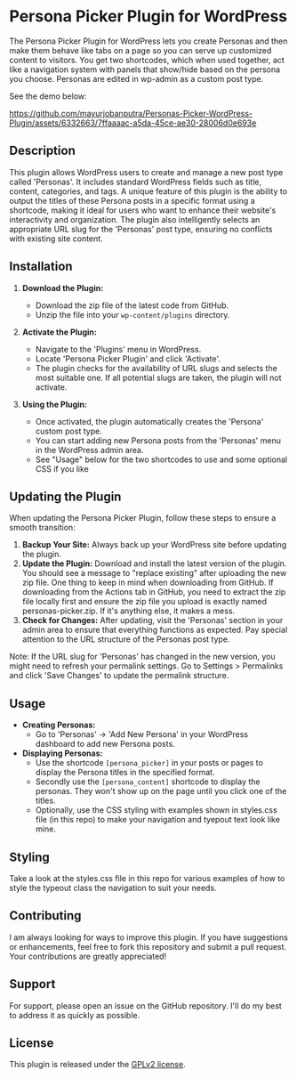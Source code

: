 # Persona Picker Plugin for WordPress

The Persona Picker Plugin for WordPress lets you create Personas and then make them behave like tabs on a page so you can serve up customized content to visitors. You get two shortcodes, which when used together, act like a navigation system with panels that show/hide based on the persona you choose. Personas are edited in wp-admin as a custom post type. 

See the demo below:

https://github.com/mayurjobanputra/Personas-Picker-WordPress-Plugin/assets/6332663/7ffaaaac-a5da-45ce-ae30-28006d0e693e


## Description

This plugin allows WordPress users to create and manage a new post type called 'Personas'. It includes standard WordPress fields such as title, content, categories, and tags. A unique feature of this plugin is the ability to output the titles of these Persona posts in a specific format using a shortcode, making it ideal for users who want to enhance their website's interactivity and organization. The plugin also intelligently selects an appropriate URL slug for the 'Personas' post type, ensuring no conflicts with existing site content.

## Installation

1. **Download the Plugin:**
   - Download the zip file of the latest code from GitHub.
   - Unzip the file into your `wp-content/plugins` directory.

2. **Activate the Plugin:**
   - Navigate to the 'Plugins' menu in WordPress.
   - Locate 'Persona Picker Plugin' and click 'Activate'.
   - The plugin checks for the availability of URL slugs and selects the most suitable one. If all potential slugs are taken, the plugin will not activate.

3. **Using the Plugin:**
   - Once activated, the plugin automatically creates the 'Persona' custom post type.
   - You can start adding new Persona posts from the 'Personas' menu in the WordPress admin area.
   - See "Usage" below for the two shortcodes to use and some optional CSS if you like

## Updating the Plugin

When updating the Persona Picker Plugin, follow these steps to ensure a smooth transition:

1. **Backup Your Site:** Always back up your WordPress site before updating the plugin.
2. **Update the Plugin:** Download and install the latest version of the plugin. You should see a message to "replace existing" after uploading the new zip file. One thing to keep in mind when downloading from GitHub. If downloading from the Actions tab in GitHub, you need to extract the zip file locally first and ensure the zip file you upload is exactly named personas-picker.zip. If it's anything else, it makes a mess.
3. **Check for Changes:** After updating, visit the 'Personas' section in your admin area to ensure that everything functions as expected. Pay special attention to the URL structure of the Personas post type.

Note: If the URL slug for 'Personas' has changed in the new version, you might need to refresh your permalink settings. Go to Settings > Permalinks and click 'Save Changes' to update the permalink structure.

## Usage

- **Creating Personas:**
  - Go to 'Personas' -> 'Add New Persona' in your WordPress dashboard to add new Persona posts.
- **Displaying Personas:**
  - Use the shortcode `[persona_picker]` in your posts or pages to display the Persona titles in the specified format.
  - Secondly use the `[persona_content]` shortcode to display the personas. They won't show up on the page until you click one of the titles.
  - Optionally, use the CSS styling with examples shown in styles.css file (in this repo) to make your navigation and tyepout text look like mine.

## Styling

Take a look at the styles.css file in this repo for various examples of how to style the typeout class the navigation
to suit your needs. 

## Contributing

I am always looking for ways to improve this plugin. If you have suggestions or enhancements, feel free to fork this repository and submit a pull request. Your contributions are greatly appreciated!

## Support

For support, please open an issue on the GitHub repository. I'll do my best to address it as quickly as possible.

## License

This plugin is released under the [GPLv2 license](https://www.gnu.org/licenses/gpl-2.0.html).
